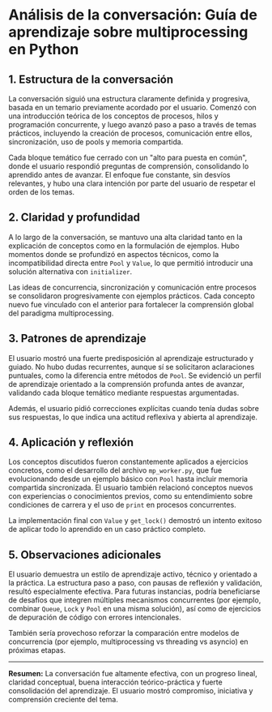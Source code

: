 # Análisis de la conversación: Guía de aprendizaje sobre multiprocessing en Python

## 1. Estructura de la conversación

La conversación siguió una estructura claramente definida y progresiva, basada en un temario previamente acordado por el usuario. Comenzó con una introducción teórica de los conceptos de procesos, hilos y programación concurrente, y luego avanzó paso a paso a través de temas prácticos, incluyendo la creación de procesos, comunicación entre ellos, sincronización, uso de pools y memoria compartida.

Cada bloque temático fue cerrado con un "alto para puesta en común", donde el usuario respondió preguntas de comprensión, consolidando lo aprendido antes de avanzar. El enfoque fue constante, sin desvíos relevantes, y hubo una clara intención por parte del usuario de respetar el orden de los temas.

## 2. Claridad y profundidad

A lo largo de la conversación, se mantuvo una alta claridad tanto en la explicación de conceptos como en la formulación de ejemplos. Hubo momentos donde se profundizó en aspectos técnicos, como la incompatibilidad directa entre `Pool` y `Value`, lo que permitió introducir una solución alternativa con `initializer`.

Las ideas de concurrencia, sincronización y comunicación entre procesos se consolidaron progresivamente con ejemplos prácticos. Cada concepto nuevo fue vinculado con el anterior para fortalecer la comprensión global del paradigma multiprocessing.

## 3. Patrones de aprendizaje

El usuario mostró una fuerte predisposición al aprendizaje estructurado y guiado. No hubo dudas recurrentes, aunque sí se solicitaron aclaraciones puntuales, como la diferencia entre métodos de `Pool`. Se evidenció un perfil de aprendizaje orientado a la comprensión profunda antes de avanzar, validando cada bloque temático mediante respuestas argumentadas.

Además, el usuario pidió correcciones explícitas cuando tenía dudas sobre sus respuestas, lo que indica una actitud reflexiva y abierta al aprendizaje.

## 4. Aplicación y reflexión

Los conceptos discutidos fueron constantemente aplicados a ejercicios concretos, como el desarrollo del archivo `mp_worker.py`, que fue evolucionando desde un ejemplo básico con `Pool` hasta incluir memoria compartida sincronizada. El usuario también relacionó conceptos nuevos con experiencias o conocimientos previos, como su entendimiento sobre condiciones de carrera y el uso de `print` en procesos concurrentes.

La implementación final con `Value` y `get_lock()` demostró un intento exitoso de aplicar todo lo aprendido en un caso práctico completo.

## 5. Observaciones adicionales

El usuario demuestra un estilo de aprendizaje activo, técnico y orientado a la práctica. La estructura paso a paso, con pausas de reflexión y validación, resultó especialmente efectiva. Para futuras instancias, podría beneficiarse de desafíos que integren múltiples mecanismos concurrentes (por ejemplo, combinar `Queue`, `Lock` y `Pool` en una misma solución), así como de ejercicios de depuración de código con errores intencionales.

También sería provechoso reforzar la comparación entre modelos de concurrencia (por ejemplo, multiprocessing vs threading vs asyncio) en próximas etapas.

---

**Resumen:** La conversación fue altamente efectiva, con un progreso lineal, claridad conceptual, buena interacción teórico-práctica y fuerte consolidación del aprendizaje. El usuario mostró compromiso, iniciativa y comprensión creciente del tema.